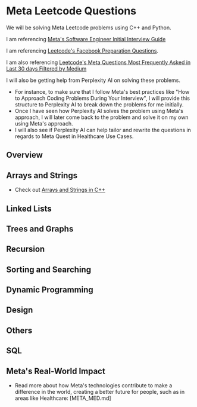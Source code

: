 # Meta Leetcode Questions

We will be solving Meta Leetcode problems using C++ and Python.

I am referencing [Meta's Software Engineer Initial Interview Guide](https://scontent.fsac1-2.fna.fbcdn.net/v/t39.2365-6/461927423_1550072192278365_8776068472137718280_n.pdf?_nc_cat=105&ccb=1-7&_nc_sid=e280be&_nc_ohc=e0yAPYRdm9MQ7kNvgFuIAPO&_nc_zt=14&_nc_ht=scontent.fsac1-2.fna&_nc_gid=AEjNwnZ07mEd-3oEGIl5P9s&oh=00_AYCnfjHbAh4fArcXivMFFi3Et8e56LpVNfZsWVm53qCcaA&oe=67A05E7E) 

I am referencing [Leetcode's Facebook Preparation Questions](https://leetcode.com/explore/interview/card/facebook/).

I am also referencing [Leetcode's Meta Questions Most Frequently Asked in Last 30 days Filtered by Medium](https://leetcode.com/company/facebook/?favoriteSlug=facebook-thirty-days)

I will also be getting help from Perplexity AI on solving these problems.

- For instance, to make sure that I follow Meta's best practices like "How to Approach Coding Problems During Your Interview", I will provide this structure to Perplexity AI to break down the problems for me initially.
- Once I have seen how Perplexity AI solves the problem using Meta's approach, I will later come back to the problem and solve it on my own using Meta's approach.
- I will also see if Perplexity AI can help tailor and rewrite the questions in regards to Meta Quest in Healthcare Use Cases.

## Overview

## Arrays and Strings

- Check out [Arrays and Strings in C++](./arrays_and_strings/cpp/README.md)

## Linked Lists

## Trees and Graphs

## Recursion

## Sorting and Searching

## Dynamic Programming

## Design

## Others

## SQL

## Meta's Real-World Impact

- Read more about how Meta's technologies contribute to make a difference in the world, creating a better future for people, such as in areas like Healthcare: [META_MED.md]